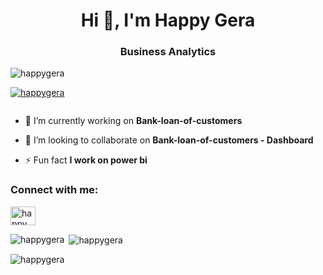 <h1 align="center">Hi 👋, I'm Happy Gera</h1>
<h3 align="center">Business Analytics</h3>

<p align="left"> <img src="https://komarev.com/ghpvc/?username=happygera&label=Profile%20views&color=0e75b6&style=flat" alt="happygera" /> </p>

<p align="left"> <a href="https://github.com/ryo-ma/github-profile-trophy"><img src="https://github-profile-trophy.vercel.app/?username=happygera" alt="happygera" /></a> </p>

<p align="left"> <a href="https://twitter.com/" target="blank"><img src="https://img.shields.io/twitter/follow/?logo=twitter&style=for-the-badge" alt="" /></a> </p>

- 🔭 I’m currently working on **Bank-loan-of-customers**

- 👯 I’m looking to collaborate on **Bank-loan-of-customers - Dashboard**

- ⚡ Fun fact **I work on power bi**

<h3 align="left">Connect with me:</h3>
<p align="left">
<a href="https://linkedin.com/in/happy gera" target="blank"><img align="center" src="https://raw.githubusercontent.com/rahuldkjain/github-profile-readme-generator/master/src/images/icons/Social/linked-in-alt.svg" alt="happy gera" height="30" width="40" /></a>
</p>

<p><img align="left" src="https://github-readme-stats.vercel.app/api/top-langs?username=happygera&show_icons=true&locale=en&layout=compact" alt="happygera" /></p>

<p>&nbsp;<img align="center" src="https://github-readme-stats.vercel.app/api?username=happygera&show_icons=true&locale=en" alt="happygera" /></p>

<p><img align="center" src="https://github-readme-streak-stats.herokuapp.com/?user=happygera&" alt="happygera" /></p>

